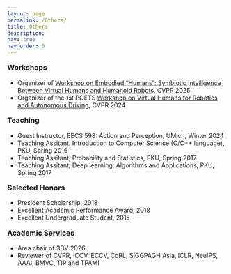 ```yaml
---
layout: page
permalink: /Others/
title: Others
description: 
nav: true
nav_order: 6
---
```



<head>
<style>
h3 {
  display: block;
  font-size: 1.17em;
  margin-top: 1em;
  margin-bottom: 1em;
  margin-left: 0;
  margin-right: 0;
  font-weight: bold;
}
</style>
</head>




<h3>Workshops</h3>
<div>
    <ul>
        <li>Organizer of <a href="https://poets2024.github.io/poets2025/">Workshop on Embodied “Humans”: Symbiotic Intelligence Between Virtual Humans and Humanoid Robots</a>, CVPR 2025</li>
        <li>Organizer of the 1st POETS <a href="https://poets2024.github.io/">Workshop on Virtual Humans for Robotics and Autonomous Driving</a>, CVPR 2024</li>
    </ul>    
</div>


<h3>Teaching</h3>
<div>
    <ul>
        <li>Guest Instructor, EECS 598: Action and Perception, UMich, Winter 2024</li>
        <li>Teaching Assitant, Introduction to Computer Science (C/C++ language), PKU, Spring 2016 </li>
        <li>Teaching Assitant, Probability and Statistics, PKU, Spring 2017</li>
        <li>Teaching Assitant, Deep learning: Algorithms and Applications, PKU, Spring 2017</li>
    </ul>    
</div>



<h3>Selected Honors</h3>
<div>
    <ul>
		<li>President Scholarship, 2018</li>
		<li>Excellent Academic Performance Award, 2018</li>
		<li>Excellent Undergraduate Student, 2015</li>
    </ul>
</div>

<h3>Academic Services</h3>
<div>
    <ul>
        <li>Area chair of 3DV 2026</li>
        <li>Reviewer of CVPR, ICCV, ECCV, CoRL, SIGGPAGH Asia, ICLR, NeuIPS, AAAI, BMVC, TIP and TPAMI</li>
    </ul>    
</div>



<!-- <h3>Publicity</h3>
<div>
    <ul>
		<li>VentureBeat: <a href="https://venturebeat.com/2020/01/17/sensetimes-ai-generates-realistic-deepfake-videos/">SenseTime’s AI Generates Realistic DeepFake Videos.</a> 2020</li>
		<li>Synced: <a href="https://medium.com/syncedreview/nlpr-sensetime-ntu-accelerate-automatic-video-portrait-editing-f355ef2bf53f">NLPR, SenseTime & NTU Accelerate Automatic Video Portrait Editing.</a> 2020</li>
		<li>Vice: <a href="https://www.vice.com/en/article/g5xvk7/researchers-created-a-way-to-make-realistic-deepfakes-from-audio-clips">New Deepfake Method Can Put Words In Anyone’s Mouth.</a> 2020</li>
		<li>DIW: <a href="https://www.digitalinformationworld.com/2020/01/latest-deepfake-technology-create-more-convincing-videos-based-on-audio-source-than-ever-before.html">Latest Deepfake Technology Create More Convincing Videos Based on Audio Than Ever Before.</a> 2020</li>
		<li>QBitAI: <a href="https://www.qbitai.com/2020/01/10911.html">SenseTime Join in the Suppression of DeepFake with World’s Largest Forgery Detection Dataset.</a> 2020</li>
		<li>VentureBeat: <a href="https://venturebeat.com/2020/01/15/sensetime-face-forgery-research-deepfakes/">SenseTime Researchers Create a Benchmark to Test Face Forgery Detectors.</a> 2020</li>
    </ul>    
</div> -->


















